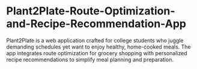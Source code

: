 # Plant2Plate-Route-Optimization-and-Recipe-Recommendation-App
Plant2Plate is a web application crafted for college students who juggle demanding schedules yet want to enjoy healthy, home-cooked meals. The app integrates route optimization for grocery shopping with personalized recipe recommendations to simplify meal planning and preparation.
